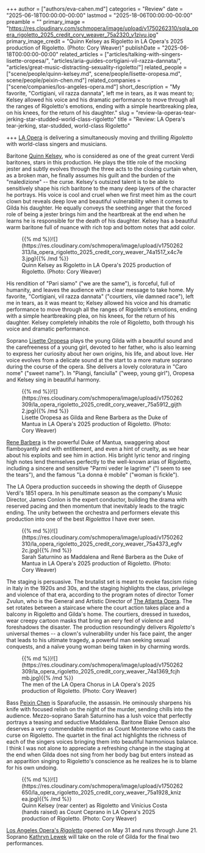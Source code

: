 +++
author = ["authors/eva-cahen.md"]
categories = "Review"
date = "2025-06-18T00:00:00-00:00"
lastmod = "2025-18-06T00:00:00-00:00"
preamble = ""
primary_image = "https://res.cloudinary.com/schmopera/image/upload/v1750262310/sqla_opera_rigoletto_2025_credit_cory_weaver_75a2320_v1zivu.jpg"
primary_image_credit = "Quinn Kelsey as Rigoletto in LA Opera's 2025 production of Rigoletto. (Photo: Cory Weaver)"
publishDate = "2025-06-18T00:00:00-00:00"
related_articles = ["articles/talking-with-singers-lisette-oropesa/", "articles/aria-guides-cortigiani-vil-razza-dannata/", "articles/great-music-distracting-sexuality-rigoletto/"]
related_people = ["scene/people/quinn-kelsey.md", scene/people/lisette-oropesa.md", scene/people/peixin-chen.md"]
related_companies = ["scene/companies/los-angeles-opera.md"]
short_description = "My favorite, "Cortigiani, vil razza dannata", left me in tears, as it was meant to; Kelsey allowed his voice and his dramatic performance to move through all the ranges of Rigoletto's emotions, ending with a simple heartbreaking plea, on his knees, for the return of his daughter."
slug = "review-la-operas-tear-jerking-star-studded-world-class-rigoletto"
title = "Review: LA Opera's tear-jerking, star-studded, world-class Rigoletto"

+++
[LA Opera](https://www.laopera.org/performances/2025/rigoletto) is delivering a simultaneously moving and thrilling _Rigoletto_ with world-class singers and musicians.

Baritone [Quinn Kelsey](/scene/people/qu8inn-kelsey/), who is considered as one of the great current Verdi baritones, stars in this production. He plays the title role of the mocking jester and subtly evolves through the three acts to the closing curtain when, as a broken man, he finally assumes his guilt and the burden of the "maledizione" -- the curse. Kelsey's outsized talent is to be able to sensitively shape his rich baritone to the many deep layers of the character he portrays. His voice is cool and cruel when we first meet him as the court clown but reveals deep love and beautiful vulnerability when it comes to Gilda his daughter. He equally conveys the seething anger that the forced role of being a jester brings him and the heartbreak at the end when he learns he is responsible for the death of his daughter. Kelsey has a beautiful warm baritone full of nuance with rich top and bottom notes that add color. 

<figure data-type="image">{{% md %}}![](https://res.cloudinary.com/schmopera/image/upload/v1750262313/la_opera_rigoletto_2025_credit_cory_weaver_74a1517_x4c7e3.jpg){{% /md %}}
<figcaption>Quinn Kelsey as Rigoletto in LA Opera's 2025 production of Rigoletto. (Photo: Cory Weaver)</figcaption>
</figure>

His rendition of "Pari siamo" ("we are the same"), is forceful, full of humanity, and leaves the audience with a clear message to take home. My favorite, "Cortigiani, vil razza dannata" ("courtiers, vile damned race"), left me in tears, as it was meant to; Kelsey allowed his voice and his dramatic performance to move through all the ranges of Rigoletto's emotions, ending with a simple heartbreaking plea, on his knees, for the return of his daughter. Kelsey completely inhabits the role of Rigoletto, both through his voice and dramatic performance.

Soprano [Lisette Oropesa](/scene/people/lisette-oropesa/) plays the young Gilda with a beautiful sound and the carefreeness of a young girl, devoted to her father, who is also learning to express her curiosity about her own origins, his life, and about love. Her voice evolves from a delicate sound at the start to a more mature soprano during the course of the opera. She delivers a lovely coloratura in "Caro nome" ("sweet name"). In "Piangi, fanciulla" ("weep, young girl"), Oropesa and Kelsey sing in beautiful harmony.

<figure data-type="image">{{% md %}}![](https://res.cloudinary.com/schmopera/image/upload/v1750262309/la_opera_rigoletto_2025_credit_cory_weaver_75a5912_gijth2.jpg){{% /md %}}
<figcaption>Lisette Oropesa as Gilda and Rene Barbera as the Duke of Mantua in LA Opera's 2025 production of Rigoletto. (Photo: Cory Weaver)</figcaption>
</figure>

[Rene Barbera](/scene/people/rene-barbera/) is the powerful Duke of Mantua, swaggering about flamboyantly and with entitlement, and even a hint of cruelty, as we hear about his exploits and see him in action. His bright lyric tenor and ringing high notes lend themselves perfectly to the well-known arias of Rigoletto, including a sincere and sensitive "Parmi veder le lagrime" ("I seem to see the tears"), and the famous "La donna è mobile" ("woman is fickle").

The LA Opera production succeeds in showing the depth of Giuseppe Verdi's 1851 opera. In his penultimate season as the company's Music Director, James Conlon is the expert conductor, building the drama with reserved pacing and then momentum that inevitably leads to the tragic ending. The unity between the orchestra and performers elevate this production into one of the best _Rigolettos_ I have ever seen. 

<figure data-type="image">{{% md %}}![](https://res.cloudinary.com/schmopera/image/upload/v1750262310/la_opera_rigoletto_2025_credit_cory_weaver_75a4373_egfv2c.jpg){{% /md %}}
<figcaption>Sarah Saturnino as Maddalena and René Barbera as the Duke of Mantua in LA Opera's 2025 production of Rigoletto. (Photo: Cory Weaver)</figcaption>
</figure>

The staging is persuasive. The brutalist set is meant to evoke fascism rising in Italy in the 1920s and 30s, and the staging highlights the class, privilege and violence of that era, according to the program notes of director Tomer Zvulun, who is the General and Artistic Director of [The Atlanta Opera](/scene/companies/the-atlanta-opera/). The set rotates between a staircase where the court action takes place and a balcony in Rigoletto and Gilda's home. The courtiers, dressed in tuxedos, wear creepy cartoon masks that bring an eery feel of violence and foreshadows the disaster. The production resoundingly delivers _Rigoletto_'s universal themes -- a clown's vulnerability under his face paint, the anger that leads to his ultimate tragedy, a powerful man seeking sexual conquests, and a naïve young woman being taken in by charming words.

<figure data-type="image">{{% md %}}![](https://res.cloudinary.com/schmopera/image/upload/v1750262309/la_opera_rigoletto_2025_credit_cory_weaver_74a1369_fcjhmb.jpg){{% /md %}}
<figcaption>The men of the LA Opera Chorus in LA Opera's 2025 production of Rigoletto. (Photo: Cory Weaver)</figcaption>
</figure>

Bass [Peixin Chen](/scene/people/peixin-chen/) is Sparafucile, the assassin. He ominously sharpens his knife with focused relish on the night of the murder, sending chills into the audience. Mezzo-soprano Sarah Saturnino has a lush voice that perfectly portrays a teasing and seductive Maddalena. Baritone Blake Denson also deserves a very commendable mention as Count Monterone who casts the curse on Rigoletto. The quartet in the final act highlights the richness of each of the singers voices bringing them into beautiful harmonious balance. I think I was not alone to appreciate a refreshing change in the staging at the end when Gilda does not sing from her body bag but enters instead as an apparition singing to Rigoletto's conscience as he realizes he is to blame for his own undoing.

<figure data-type="image">{{% md %}}![](https://res.cloudinary.com/schmopera/image/upload/v1750262650/la_opera_rigoletto_2025_credit_cory_weaver_75a1928_knizea.jpg){{% /md %}}
<figcaption>Quinn Kelsey (rear center) as Rigoletto and Vinícius Costa (hands raised) as Count Ceprano in LA Opera's 2025 production of Rigoletto. (Photo: Cory Weaver)</figcaption>
</figure>

[Los Angeles Opera's _Rigoletto_](https://www.laopera.org/performances/2025/rigoletto) opened on May 31 and runs through June 21. Soprano [Kathryn Lewek](/scene/people/kathryn-lewek/) will take on the role of Gilda for the final two performances.